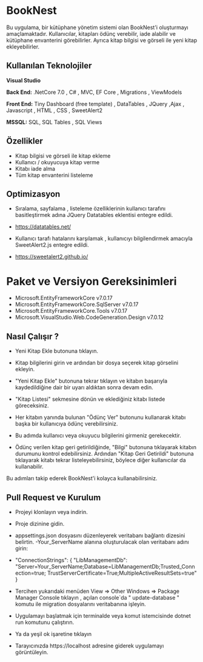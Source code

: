 
# BookNest

Bu uygulama, bir kütüphane yönetim sistemi olan BookNest'i oluşturmayı amaçlamaktadır. Kullanıcılar, kitapları ödünç verebilir, iade alabilir ve kütüphane envanterini görebilirler. Ayrıca kitap bilgisi ve görseli ile yeni kitap ekleyebilirler.


## Kullanılan Teknolojiler
**Visual Studio**

**Back End:** .NetCore 7.0 , C# , MVC, EF Core , Migrations , ViewModels

**Front End:** Tiny Dashboard (free template) , DataTables , JQuery ,Ajax , Javascript , HTML , CSS , SweetAlert2

**MSSQL:** SQL, SQL Tables , SQL Views


  
## Özellikler

- Kitap bilgisi ve görseli ile kitap ekleme
- Kullanıcı / okuyucuya kitap verme
- Kitabı iade alma
- Tüm kitap envanterini listeleme

  
## Optimizasyon

- Sıralama, sayfalama , listeleme özelliklerinin kullanıcı tarafını basitleştirmek adına JQuery Datatables eklentisi entegre edildi.
- https://datatables.net/

- Kullanıcı tarafı hatalarını karşılamak , kullanıcıyı bilgilendirmek amacıyla SweetAlert2.js entegre edildi.

- https://sweetalert2.github.io/
  
# Paket ve Versiyon Gereksinimleri

- Microsoft.EntityFrameworkCore v7.0.17
- Microsoft.EntityFrameworkCore.SqlServer v7.0.17
- Microsoft.EntityFrameworkCore.Tools v7.0.17
- Microsoft.VisualStudio.Web.CodeGeneration.Design v7.0.12

## Nasıl Çalışır ?
- Yeni Kitap Ekle butonuna tıklayın.

- Kitap bilgilerini girin ve ardından bir dosya seçerek kitap görselini ekleyin.

- "Yeni Kitap Ekle" butonuna tekrar tıklayın ve kitabın başarıyla kaydedildiğine dair bir uyarı aldıktan sonra devam edin.

- "Kitap Listesi" sekmesine dönün ve eklediğiniz kitabı listede göreceksiniz.

- Her kitabın yanında bulunan "Ödünç Ver" butonunu kullanarak kitabı başka bir kullanıcıya ödünç verebilirsiniz.

- Bu adımda kullanıcı veya okuyucu bilgilerini girmeniz gerekecektir.

- Ödünç verilen kitap geri getirildiğinde, "Bilgi" butonuna tıklayarak kitabın durumunu kontrol edebilirsiniz. Ardından "Kitap Geri Getirildi" butonuna tıklayarak kitabı tekrar listeleyebilirsiniz, böylece diğer kullanıcılar da kullanabilir.

Bu adımları takip ederek BookNest'i kolayca kullanabilirsiniz.
## Pull Request ve Kurulum
- Projeyi klonlayın veya indirin.
- Proje dizinine gidin.
- appsettings.json dosyasını düzenleyerek veritabanı bağlantı dizesini belirtin.
-Your_ServerName alanına oluşturulacak olan veritabanı adını girin:
- "ConnectionStrings": {
  "LibManagementDb": "Server=Your_ServerName;Database=LibManagementDb;Trusted_Connection=true; TrustServerCertificate=True;MultipleActiveResultSets=true"
}

- Tercihen yukarıdaki menüden View => Other Windows => Package Manager Console tıklayın , açılan console`da " update-database " komutu ile migration dosyalarını veritabanına işleyin.

- Uygulamayı başlatmak için terminalde veya komut istemcisinde dotnet run komutunu çalıştırın.

- Ya da yeşil ok işaretine tıklayın

- Tarayıcınızda https://localhost adresine giderek uygulamayı görüntüleyin.